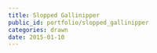 ```yaml
---
title: Slopped Gallinipper
public_id: portfolio/slopped_gallinipper
categories: drawn
date: 2015-01-10
---
```

